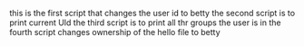 this is the first script that changes the user id to betty
the second script is to print current UId
the third script is to print all thr groups the user is in
the fourth script changes ownership of the hello file to betty
